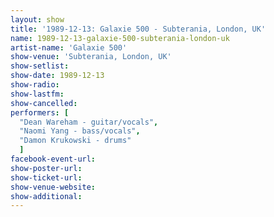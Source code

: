 ```yaml
---
layout: show
title: '1989-12-13: Galaxie 500 - Subterania, London, UK'
name: 1989-12-13-galaxie-500-subterania-london-uk
artist-name: 'Galaxie 500'
show-venue: 'Subterania, London, UK'
show-setlist: 
show-date: 1989-12-13
show-radio: 
show-lastfm: 
show-cancelled: 
performers: [
  "Dean Wareham - guitar/vocals",
  "Naomi Yang - bass/vocals",
  "Damon Krukowski - drums"
  ]
facebook-event-url: 
show-poster-url: 
show-ticket-url: 
show-venue-website: 
show-additional: 
---
```


